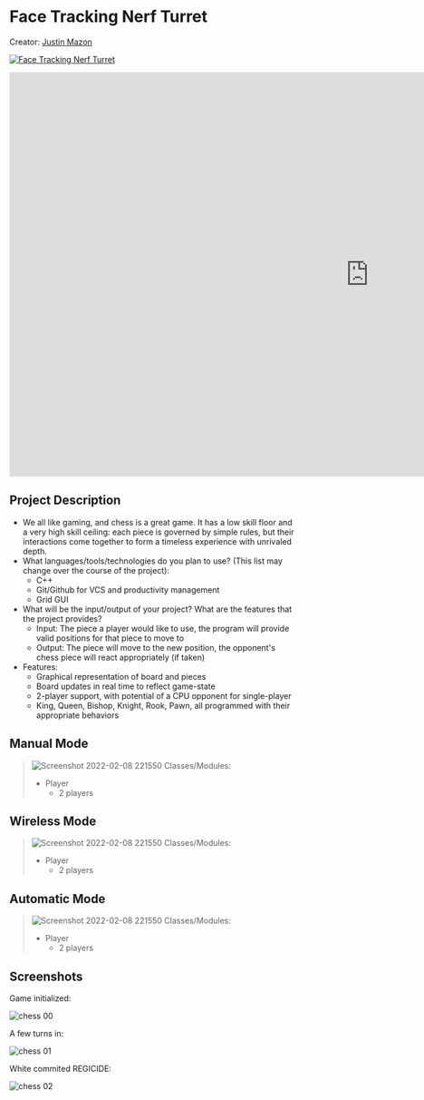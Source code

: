 # Face Tracking Nerf Turret

Creator: [Justin Mazon](https://github.com/JustintheBox)

[![Face Tracking Nerf Turret](https://img.youtube.com/vi/0kSbqZipghE)](https://www.youtube.com/watch?v=0kSbqZipghE&ab_channel=JustinMazon)
<iframe width="1268" height="713" src="https://www.youtube.com/embed/0kSbqZipghE" title="Face Tracking Nerf Turret using Open CV and Arduino (Final Project - CS 120B)" frameborder="0" allow="accelerometer; autoplay; clipboard-write; encrypted-media; gyroscope; picture-in-picture" allowfullscreen></iframe>

## Project Description
  * We all like gaming, and chess is a great game. It has a low skill floor and a very high skill ceiling: each piece is governed by simple rules, but their interactions come together to form a timeless experience with unrivaled depth.
  * What languages/tools/technologies do you plan to use? (This list may change over the course of the project):
    * C++
    * Git/Github for VCS and productivity management
    * Grid GUI
  * What will be the input/output of your project? What are the features that the project provides?
    * Input: The piece a player would like to use, the program will provide valid positions for that piece to move to
    * Output: The piece will move to the new position, the opponent's chess piece will react appropriately (if taken)
  * Features:
    * Graphical representation of board and pieces
    * Board updates in real time to reflect game-state
    * 2-player support, with potential of a CPU opponent for single-player
    * King, Queen, Bishop, Knight, Rook, Pawn, all programmed with their appropriate behaviors

## Manual Mode
 > ![Screenshot 2022-02-08 221550](https://user-images.githubusercontent.com/97067245/153135246-06b265cf-1af4-41b9-9b78-fa3437d49dbb.png)
 > Classes/Modules:
 > * Player
 >   * 2 players
 
 ## Wireless Mode
 > ![Screenshot 2022-02-08 221550](https://user-images.githubusercontent.com/97067245/153135246-06b265cf-1af4-41b9-9b78-fa3437d49dbb.png)
 > Classes/Modules:
 > * Player
 >   * 2 players
 
 ##  Automatic Mode
 > ![Screenshot 2022-02-08 221550](https://user-images.githubusercontent.com/97067245/153135246-06b265cf-1af4-41b9-9b78-fa3437d49dbb.png)
 > Classes/Modules:
 > * Player
 >   * 2 players

 


 ## Screenshots
 Game initialized:
 
 ![chess 00](https://user-images.githubusercontent.com/97067245/157372701-473d2a9a-3afa-4cf5-83ba-6a63824f1f32.png)
 
 A few turns in:
 
 ![chess 01](https://user-images.githubusercontent.com/97067245/157372745-1b957fd2-31a6-4703-a351-c0dbecdd31c3.png)
 
 White commited REGICIDE:
 
 ![chess 02](https://user-images.githubusercontent.com/97067245/157372798-022f25ff-675f-48ec-9743-56ed5840a890.png)
 



 

